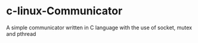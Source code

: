 # c-linux-Communicator
A simple communicator written in C language with the use of socket, mutex and pthread
